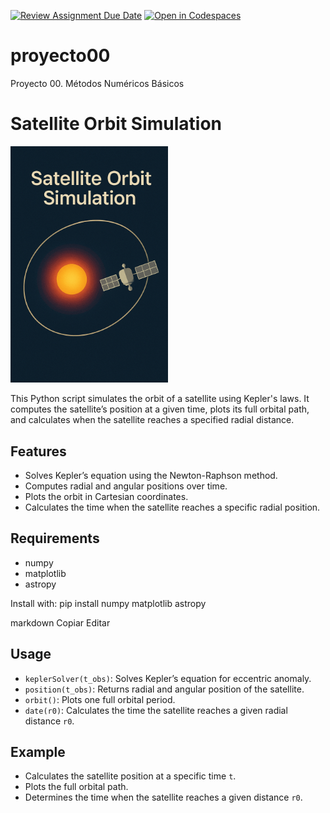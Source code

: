 [![Review Assignment Due Date](https://classroom.github.com/assets/deadline-readme-button-22041afd0340ce965d47ae6ef1cefeee28c7c493a6346c4f15d667ab976d596c.svg)](https://classroom.github.com/a/Vj4z-TUu)
[![Open in Codespaces](https://classroom.github.com/assets/launch-codespace-2972f46106e565e64193e422d61a12cf1da4916b45550586e14ef0a7c637dd04.svg)](https://classroom.github.com/open-in-codespaces?assignment_repo_id=19010178)
# proyecto00
Proyecto 00. Métodos Numéricos Básicos
# Satellite Orbit Simulation
<img src="solar.png" alt="Satellite Orbit Simulation" width="50%">


This Python script simulates the orbit of a satellite using Kepler's laws. It computes the satellite’s position at a given time, plots its full orbital path, and calculates when the satellite reaches a specified radial distance.

## Features
- Solves Kepler’s equation using the Newton-Raphson method.
- Computes radial and angular positions over time.
- Plots the orbit in Cartesian coordinates.
- Calculates the time when the satellite reaches a specific radial position.

## Requirements
- numpy
- matplotlib
- astropy

Install with:
pip install numpy matplotlib astropy

markdown
Copiar
Editar

## Usage
- `keplerSolver(t_obs)`: Solves Kepler’s equation for eccentric anomaly.
- `position(t_obs)`: Returns radial and angular position of the satellite.
- `orbit()`: Plots one full orbital period.
- `date(r0)`: Calculates the time the satellite reaches a given radial distance `r0`.

## Example
- Calculates the satellite position at a specific time `t`.
- Plots the full orbital path.
- Determines the time when the satellite reaches a given distance `r0`.
